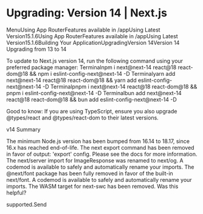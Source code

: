 # Upgrading: Version 14 | Next.js

<p>MenuUsing App RouterFeatures available in /appUsing Latest Version15.1.6Using App RouterFeatures available in /appUsing Latest Version15.1.6Building Your ApplicationUpgradingVersion 14Version 14
Upgrading from 13 to 14</p>
<p>To update to Next.js version 14, run the following command using your preferred package manager:
Terminalnpm i next@next-14 react@18 react-dom@18 &amp;&amp; npm i eslint-config-next@next-14 -D
Terminalyarn add next@next-14 react@18 react-dom@18 &amp;&amp; yarn add eslint-config-next@next-14 -D
Terminalpnpm i next@next-14 react@18 react-dom@18 &amp;&amp; pnpm i eslint-config-next@next-14 -D
Terminalbun add next@next-14 react@18 react-dom@18 &amp;&amp; bun add eslint-config-next@next-14 -D</p>
<p>Good to know: If you are using TypeScript, ensure you also upgrade @types/react and @types/react-dom to their latest versions.</p>
<p>v14 Summary</p>
<p>The minimum Node.js version has been bumped from 16.14 to 18.17, since 16.x has reached end-of-life.
The next export command has been removed in favor of output: 'export' config. Please see the docs for more information.
The next/server import for ImageResponse was renamed to next/og. A codemod is available to safely and automatically rename your imports.
The @next/font package has been fully removed in favor of the built-in next/font. A codemod is available to safely and automatically rename your imports.
The WASM target for next-swc has been removed.
Was this helpful?</p>
<p>supported.Send</p>
